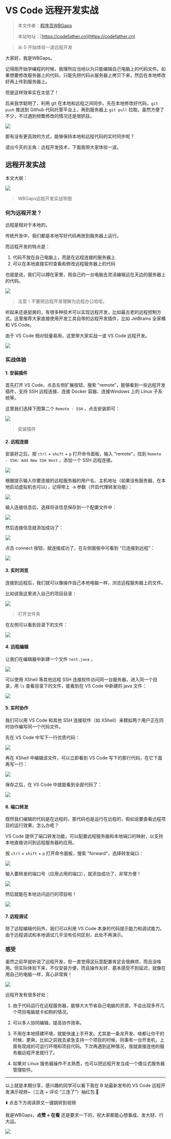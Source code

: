 # VS Code 远程开发实战

> 本文作者：[程序员WBGaps](https://yuyuanweb.feishu.cn/wiki/Abldw5WkjidySxkKxU2cQdAtnah)
>
> 本站地址：[https://codefather.cn](https://codefather.cn)

> 从 0 开始体验一波远程开发

大家好，我是WBGaps。

记得刚开始学编程的时候，我理所应当地以为只能编辑自己电脑上的代码文件。如果想要修改服务器上的代码，只能先把代码从服务器上拷贝下来，然后在本地修改好再上传到服务器上。

但是这样效率实在太低了！

后来我学聪明了，利用 git 在本地和远程之间同步。先在本地修改好代码，`git push` 推送到 Github 代码托管平台上，再到服务器上 `git pull` 拉取。虽然方便了不少，不过遇到频繁修改的情况还是很抓狂。

![](https://pic.yupi.icu/5563/202311081005864.png)

那有没有更高效的方式，能够保持本地和远程代码的实时同步呢？

请出今天的主角：远程开发技术，下面我带大家体验一波。

## 远程开发实战

本文大纲：

![](https://pic.yupi.icu/5563/202311081005210.png)

> WBGaps远程开发实战导图

### 何为远程开发？

远程是相对于本地的。

传统开发中，我们都是本地写好代码再放到服务器上运行。

而远程开发的特点是：

1. 代码不放在自己电脑上，而是在远程连接的服务器上
2. 可以在本地直接实时查看和修改远程服务器上的代码

也就是说，我们可以蹲在家里，用自己的一台电脑去灵活编辑远在天边的服务器上的代码。

![](https://pic.yupi.icu/5563/202311081005716.png)

> 注意！不要把远程开发理解为远程办公哈哈。

听起来还是挺爽的，有很多种技术可以实现远程开发，比如最古老的远程控制方式。这里推荐大家直接使用开发工具自带的远程开发插件，比如 JetBrains 全家桶和 VS Code。

由于 VS Code 相对轻量易用，这里带大家实战一波 VS Code 远程开发。

![](https://pic.yupi.icu/5563/202311081005763.png)

### 实战体验

#### 1. 安装插件

首先打开 VS Code，点击左侧扩展按钮，搜索 "remote"，能够看到一些远程开发插件，支持 SSH 远程连接、连接 Docker 容器、连接Windows 上的 Linux 子系统等。

这里我们选择下图第二个 `Remote - SSH` ，点击安装即可：

![](https://pic.yupi.icu/5563/202311081005521.png)

> 安装插件

#### 2. 远程连接

安装好之后，按 `ctrl` + `shift` + `p` 打开命令面板，输入 "remote"，找到 `Remote - SSH: Add New SSH Host` ，添加一个 SSH 远程连接。

![](https://pic.yupi.icu/5563/202311081005081.png)

根据提示输入你要连接的远程服务器的用户名、主机地址（如果没有服务器，在本地启动虚拟机也可以），记得带上 `-A` 参数（开启代理转发功能）：

![](https://pic.yupi.icu/5563/202311081005014.png)

输入连接信息后，选择将该信息保存到一个配置文件中：

![](https://pic.yupi.icu/5563/202311081005074.png)

然后连接信息就添加成功了：

![](https://pic.yupi.icu/5563/202311081005929.png)

点击 connect 按钮，就连接成功了，在左侧面板中可看到 “已连接到远程”：

![](https://pic.yupi.icu/5563/202311081005089.png)

#### 3. 实时浏览

连接到远程后，我们就可以像操作自己本地电脑一样，浏览远程服务器上的文件。

比如说我这里进入自己的项目目录：

![](https://pic.yupi.icu/5563/202311081005674.png)

> 打开文件夹

在左侧可以看到目录下的文件：

![](https://pic.yupi.icu/5563/202311081005515.png)

#### 4. 远程编辑

让我们在编辑器中新建一个文件 `test.java` ，

![](https://pic.yupi.icu/5563/202311081005670.png)

可以使用 XShell 等其他远程 SSH 连接软件访问同一台服务器，进入同一个目录，用 `ls` 查看目录下的文件，能看到在 VS Code 中新建的 java 文件：

![](https://pic.yupi.icu/5563/202311081005258.png)

#### 5. 实时协作

我们可以用 VS Code 和其他 SSH 连接软件（如 XShell）来模拟两个用户正在同时协作编写同一个代码文件。

先在 VS Code 中写下一行优质代码：

![](https://pic.yupi.icu/5563/202311081005228.png)

再在 XShell 中编辑该文件，可以立即看到 VS Code 写下的那行代码，在它下面再写一行：

![](https://pic.yupi.icu/5563/202311081005082.png)

保存之后，在 VS Code 中就能看到全部代码了：

![](https://pic.yupi.icu/5563/202311081005518.png)

#### 6. 端口转发

既然我们编辑的代码是在远程的，那代码也是运行在远程的，假如说要查看远程项目的运行效果，怎么办呢？

VS Code 提供了端口转发功能，可以配置远程服务器和本地端口的映射，以支持本地直接访问到远程服务器的应用。

按 `ctrl` + `shift` + `p` 打开命令面板，搜索 "forward"，选择转发端口：

![](https://pic.yupi.icu/5563/202311081005687.png)

输入要转发的端口号（应用占用的端口），就添加成功了，非常方便！

![](https://pic.yupi.icu/5563/202311081005516.png)

然后就能在本地访问运行的项目啦！

![](https://pic.yupi.icu/5563/202311081005419.png)

#### 7. 远程调试

除了远程编辑代码外，我们可以利用 VS Code 本身的代码提示能力和调试能力。由于远程调试和本地调试几乎没有任何区别，此处不再演示。

### 感受

虽然之前早就听说了远程开发，但一直觉得这玩意配置肯定会很麻烦，而且没啥用。但实际体验下来，不仅安装方便，而且操作友好、基本感受不到延迟，就像在用自己的电脑一样，真心非常爽！

![](https://pic.yupi.icu/5563/202311081005061.png)

远程开发有很多好处：

1. 由于代码运行在远程服务器，能够大大节省自己电脑的资源，不会出现多开几个项目电脑就卡如狗的情况。

2. 可以多人协同编辑，提高协作效率。

3. 不用在本地搭建环境，就能快速上手开发。尤其是一条龙开发、啥都让你干的时候，更爽，比如之前我去紧急支持一个项目的时候，同事有一台开发机，上面有现成的可运行环境和项目代码。下次再遇到这种情况，我就直接连他的服务器远程开发就行了。

4. 如果对 Linux 服务器操作不太熟悉，也可以把远程开发当成一个傻瓜式服务器管理软件。

   

------


以上就是本期分享，感兴趣的同学可以看下我在 B 站最新发布的 VS Code 远程开发演示视频~（三连 + 评论 “三连了”）抽红包 🧧

⬇️ 点击下方阅读原文一键跳转到视频

我是WBGaps，**点赞 + 在看** 还是要求一下的，祝大家都能心想事成、发大财、行大运。

![](https://pic.yupi.icu/5563/202311081005960.png)